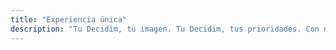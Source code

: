 ```yaml
---
title: "Experiencia única"
description: "Tu Decidim, tu imagen. Tu Decidim, tus prioridades. Con nuestra metodología Agile participarán en la evolución del proyecto."
---
```

